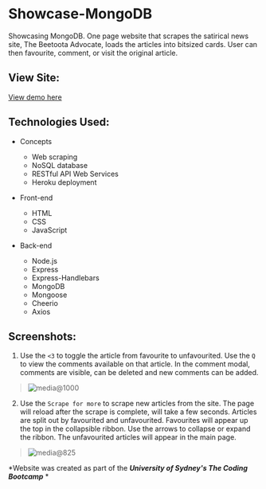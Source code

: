 # Showcase-MongoDB
Showcasing MongoDB. One page website that scrapes the satirical news site, The Beetoota Advocate, loads the articles into bitsized cards. User can then favourite, comment, or visit the original article.

## View Site:
[View demo here](http://secure-plains-92768.herokuapp.com/)

## Technologies Used:
- Concepts
  * Web scraping
  * NoSQL database
  * RESTful API Web Services
  * Heroku deployment

- Front-end
  * HTML
  * CSS
  * JavaScript

- Back-end
  * Node.js
  * Express
  * Express-Handlebars
  * MongoDB
  * Mongoose
  * Cheerio
  * Axios

## Screenshots:
1. Use the `<3` to toggle the article from favourite to unfavourited. Use the `Q` to view the comments available on that article. In the comment modal, comments are visible, can be deleted and new comments can be added. 
>![media@1000](https://github.com/kelliott14/Unit-18-Homework/tree/master/readme/demo1)

2. Use the `Scrape for more` to scrape new articles from the site. The page will reload after the scrape is complete, will take a few seconds. Articles are split out by favourited and unfavourited. Favourites will appear up the top in the collapsible ribbon. Use the arrows to collapse or expand the ribbon. The unfavourited articles will appear in the main page. 
> ![media@825](https://github.com/kelliott14/Unit-18-Homework/tree/master/readme/demo1)


*Website was created as part of the ***University of Sydney's The Coding Bootcamp*** *




